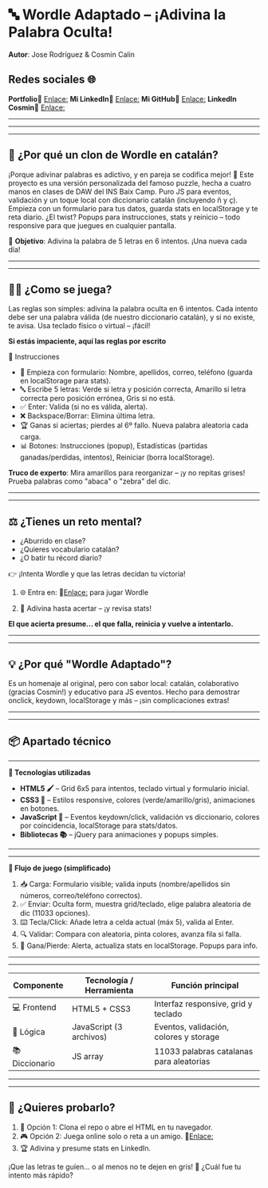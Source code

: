 # 🔤 Wordle Adaptado – ¡Adivina la Palabra Oculta!

**Autor**: Jose Rodríguez & Cosmin Calin

## Redes sociales 🌐


**Portfolio**🔗 [Enlace:](https://portfolio.jose-rodriguez-blanco.es)   **Mi LinkedIn**🔗 [Enlace:](https://www.linkedin.com/in/joseperfil/)   **Mi GitHub**🔗 [Enlace:](https://github.com/jose-giithub) 
**LinkedIn Cosmin**🔗 [Enlace:](https://www.linkedin.com/in/cosmincaliin/)  

******
----
******

## 🤔 ¿Por qué un clon de Wordle en catalán?

¡Porque adivinar palabras es adictivo, y en pareja se codifica mejor! 🧠 Este proyecto es una versión personalizada del famoso puzzle, hecha a cuatro manos en clases de DAW del INS Baix Camp. Puro JS para eventos, validación y un toque local con diccionario catalán (incluyendo ñ y ç). Empieza con un formulario para tus datos, guarda stats en localStorage y te reta diario. ¿El twist? Popups para instrucciones, stats y reinicio – todo responsive para que juegues en cualquier pantalla.

📣 **Objetivo**: Adivina la palabra de 5 letras en 6 intentos. ¡Una nueva cada día!

---

---

## 👨‍🔬 ¿Como se juega?

Las reglas son simples: adivina la palabra oculta en 6 intentos. Cada intento debe ser una palabra válida (de nuestro diccionario catalán), y si no existe, te avisa. Usa teclado físico o virtual – ¡fácil!

**Si estás impaciente, aquí las reglas por escrito**

🧬 Instrucciones

- 📝 Empieza con formulario: Nombre, apellidos, correo, teléfono (guarda en localStorage para stats).
- 🔤 Escribe 5 letras: Verde si letra y posición correcta, Amarillo si letra correcta pero posición errónea, Gris si no está.
- ✅ Enter: Valida (si no es válida, alerta).
- ❌ Backspace/Borrar: Elimina última letra.
- 🏆 Ganas si aciertas; pierdes al 6º fallo. Nueva palabra aleatoria cada carga.
- 📊 Botones: Instrucciones (popup), Estadísticas (partidas ganadas/perdidas, intentos), Reiniciar (borra localStorage).

**Truco de experto**: Mira amarillos para reorganizar – ¡y no repitas grises! Prueba palabras como "abaca" o "zebra" del dic.

---

---

## ⚖️ ¿Tienes un reto mental?

- ¿Aburrido en clase?
- ¿Quieres vocabulario catalán?
- ¿O batir tu récord diario?

👉 ¡Intenta Wordle y que las letras decidan tu victoria!

1. 🌐 Entra en: 🔗[Enlace:](https://jose-rodriguez-blanco.es/wordle/index.html#) para jugar Wordle

2. 🚀 Adivina hasta acertar – ¡y revisa stats!

**El que acierta presume... el que falla, reinicia y vuelve a intentarlo.**

---

---

## 💡 ¿Por qué "Wordle Adaptado"?

Es un homenaje al original, pero con sabor local: catalán, colaborativo (gracias Cosmin!) y educativo para JS eventos. Hecho para demostrar onclick, keydown, localStorage y más – ¡sin complicaciones extras!

---

---

## 📦 Apartado técnico

---

**🚀 Tecnologías utilizadas**

- **HTML5 🖌️** – Grid 6x5 para intentos, teclado virtual y formulario inicial.
- **CSS3 🎨** – Estilos responsive, colores (verde/amarillo/gris), animaciones en botones.
- **JavaScript 🚀** – Eventos keydown/click, validación vs diccionario, colores por coincidencia, localStorage para stats/datos.
- **Bibliotecas 📚** – jQuery para animaciones y popups simples.

---

---

**🔁 Flujo de juego (simplificado)**

1. 📥 Carga: Formulario visible; valida inputs (nombre/apellidos sin números, correo/teléfono correctos).
2. ✅ Enviar: Oculta form, muestra grid/teclado, elige palabra aleatoria de dic (11033 opciones).
3. ⌨️ Tecla/Click: Añade letra a celda actual (máx 5), valida al Enter.
4. 🔍 Validar: Compara con aleatoria, pinta colores, avanza fila si falla.
5. 🏁 Gana/Pierde: Alerta, actualiza stats en localStorage. Popups para info.

---

---

| Componente | Tecnología / Herramienta | Función principal |
| --- | --- | --- |
| 💻 Frontend | HTML5 + CSS3 | Interfaz responsive, grid y teclado |
| 🧠 Lógica | JavaScript (3 archivos) | Eventos, validación, colores y storage |
| 📚 Diccionario | JS array | 11033 palabras catalanas para aleatorias |

---

---

## 🚀 ¿Quieres probarlo?

1. 📂 Opción 1: Clona el repo o abre el HTML en tu navegador.
2. 🎮 Opción 2: Juega online solo o reta a un amigo. 🔗[Enlace:](https://jose-rodriguez-blanco.es/wordle/index.html#)  
3. 🏆 Adivina y presume stats en LinkedIn.

¡Que las letras te guíen... o al menos no te dejen en gris! 👾 ¿Cuál fue tu intento más rápido?